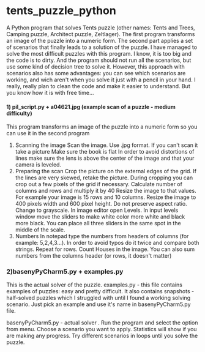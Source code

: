 # tents_puzzle_python
A Python program that solves Tents puzzle (other names: Tents and Trees, Camping puzzle, Architect puzzle, Zeltlager). The first program transforms an image of the puzzle into a numeric form. The second part applies a set of scenarios that finally leads to a solution of the puzzle. I have managed to solve the most difficult puzzles with this program. I know, it is too big and the code is to dirty. And the program should not run all the scenarios, but use some kind of decision tree to solve it. However, this approach with scenarios also has some advantages: you can see which scenarios are working, and wich aren't when you solve it just with a pencil in your hand.
I really, really plan to clean the code and make it easier to understand. But you know how it is with free time...

#### 1) pil_script.py + a04621.jpg (example scan of a puzzle - medium difficulty) ####
This program transforms an image of the puzzle into a numeric form so you can use it in the second program

1. Scanning the image
Scan the image. Use .jpg format.
If you can't scan it take a picture
Make sure the book is flat
In order to avoid distortions of lines make sure the lens is above the center of the image and that your camera is leveled.
2. Preparing the scan
Crop the picture on the external edges of the grid. If the lines are very skewed, retake the picture. During cropping you can crop out a few pixels of the grid if necessary.
Calculate number of columns and rows and multiply it by 40
Resize the image to that values. For example your image is 15 rows and 10 columns. Resize the image to 400 pixels width and 600 pixel height. Do not preserve aspect ratio.
Change to grayscale. In image editor open Levels. In input levels window move the sliders to make white color more white  and black more black. You can place all three sliders in the same spot in the middle of the scale.
3. Numbers
In notepad type the numbers from headers of columns (for example: 5,2,4,3...). In order to avoid typos do it twice and compare both strings. Repeat for rows.
Count Houses in the image. You can also sum numbers from the columns header (or rows, it doesn't matter)

### 2)basenyPyCharm5.py + examples.py ###
This is the actual solver of the puzzle.
examples.py - this file contains examples of puzzles: easy and pretty difficult. It also contains snapshots - half-solved puzzles which I struggled with until I found a working solving scenario. Just pick an example and use it's name in basenyPyCharm5.py file.

basenyPyCharm5.py - actual solver . Run the program and select the option from menu. Choose a scenario you want to apply. Statistics will show if you are making any progress. Try different scenarios in loops until you solve the puzzle.
